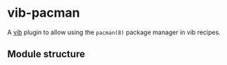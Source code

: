 
# vib-pacman

A [vib](https://github.com/vanilla-os/vib) plugin to allow using the `pacman(8)` package manager in vib recipes.

## Module structure
